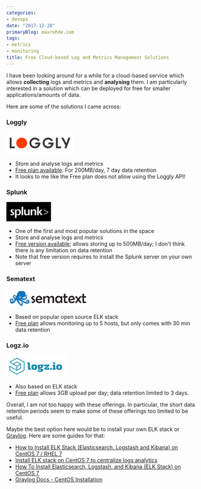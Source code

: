 ```yaml
---
categories:
- devops
date: "2017-12-28"
primaryBlog: maxrohde.com
tags:
- metrics
- monitoring
title: Free Cloud-based Log and Metrics Management Solutions
---
```


I have been looking around for a while for a cloud-based service which allows **collecting** logs and metrics and **analysing** them. I am particularly interested in a solution which can be deployed for free for smaller applications/amounts of data.

Here are some of the solutions I came across:

### Loggly

![loggly](images/loggly.png)

- Store and analyse logs and metrics
- [Free plan available](https://www.loggly.com/plans-and-pricing/): For 200MB/day, 7 day data retention
- It looks to me like the Free plan does not allow using the Loggly API!

### Splunk

![splunk](images/splunk.png)

- One of the first and most popular solutions in the space
- Store and analyse logs and metrics
- [Free version available](https://www.splunk.com/en_us/products/pricing.html); allows storing up to 500MB/day; I don't think there is any limitation on data retention
- Note that free version requires to install the Splunk server on your own server

### Sematext

![sematext](images/sematext.png)

- Based on popular open source ELK stack
- [Free plan](https://sematext.com/spm/pricing/) allows monitoring up to 5 hosts, but only comes with 30 min data retention

### Logz.io

![logz](images/logz.png)

- Also based on ELK stack
- [Free plan](https://logz.io/pricing/) allows 3GB upload per day; data retention limited to 3 days.

Overall, I am not too happy with these offerings. In particular, the short data retention periods seem to make some of these offerings too limited to be useful.

Maybe the best option here would be to install your own ELK stack or [Graylog](https://www.graylog.org). Here are some guides for that:

- [How to Install ELK Stack (Elasticsearch, Logstash and Kibana) on CentOS 7 / RHEL 7](https://www.linuxtechi.com/install-elk-stack-elasticsearch-logstash-kibana-centos7-rhel7/)
- [Install ELK stack on CentOS 7 to centralize logs analytics](http://devopspy.com/devops/install-elk-stack-centos-7-logs-analytics/)
- [How To Install Elasticsearch, Logstash, and Kibana (ELK Stack) on CentOS 7](https://www.digitalocean.com/community/tutorials/how-to-install-elasticsearch-logstash-and-kibana-elk-stack-on-centos-7)
- [Graylog Docs - CentOS Installation](http://docs.graylog.org/en/2.4/pages/installation/os/centos.html)